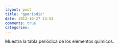 ```yaml
---
layout: post
title: "gperiodic"
date: 2013-10-27 13:53
comments: true
categories: 
---
```

Muestra la tabla periódica de los elementos quimicos.

